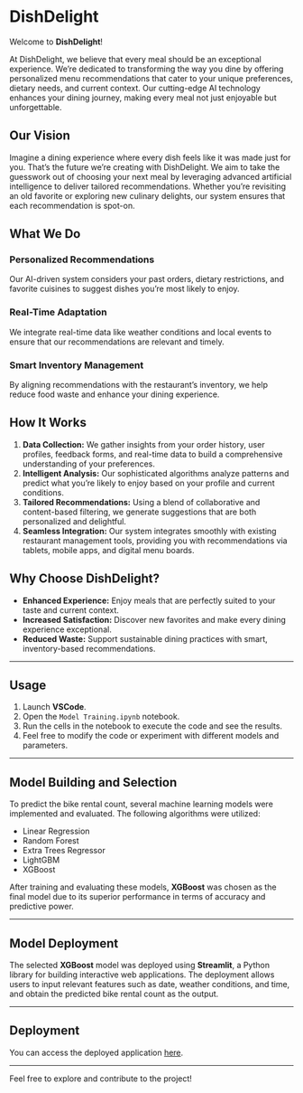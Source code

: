 # DishDelight

Welcome to **DishDelight**!

At DishDelight, we believe that every meal should be an exceptional experience. We’re dedicated to transforming the way you dine by offering personalized menu recommendations that cater to your unique preferences, dietary needs, and current context. Our cutting-edge AI technology enhances your dining journey, making every meal not just enjoyable but unforgettable.

## Our Vision

Imagine a dining experience where every dish feels like it was made just for you. That’s the future we’re creating with DishDelight. We aim to take the guesswork out of choosing your next meal by leveraging advanced artificial intelligence to deliver tailored recommendations. Whether you’re revisiting an old favorite or exploring new culinary delights, our system ensures that each recommendation is spot-on.

## What We Do

### Personalized Recommendations

Our AI-driven system considers your past orders, dietary restrictions, and favorite cuisines to suggest dishes you’re most likely to enjoy.

### Real-Time Adaptation

We integrate real-time data like weather conditions and local events to ensure that our recommendations are relevant and timely.

### Smart Inventory Management

By aligning recommendations with the restaurant’s inventory, we help reduce food waste and enhance your dining experience.

## How It Works

1. **Data Collection:** We gather insights from your order history, user profiles, feedback forms, and real-time data to build a comprehensive understanding of your preferences.
2. **Intelligent Analysis:** Our sophisticated algorithms analyze patterns and predict what you’re likely to enjoy based on your profile and current conditions.
3. **Tailored Recommendations:** Using a blend of collaborative and content-based filtering, we generate suggestions that are both personalized and delightful.
4. **Seamless Integration:** Our system integrates smoothly with existing restaurant management tools, providing you with recommendations via tablets, mobile apps, and digital menu boards.

## Why Choose DishDelight?

- **Enhanced Experience:** Enjoy meals that are perfectly suited to your taste and current context.
- **Increased Satisfaction:** Discover new favorites and make every dining experience exceptional.
- **Reduced Waste:** Support sustainable dining practices with smart, inventory-based recommendations.

---

## Usage

1. Launch **VSCode**.
2. Open the `Model Training.ipynb` notebook.
3. Run the cells in the notebook to execute the code and see the results.
4. Feel free to modify the code or experiment with different models and parameters.

---

## Model Building and Selection

To predict the bike rental count, several machine learning models were implemented and evaluated. The following algorithms were utilized:

- Linear Regression
- Random Forest
- Extra Trees Regressor
- LightGBM
- XGBoost

After training and evaluating these models, **XGBoost** was chosen as the final model due to its superior performance in terms of accuracy and predictive power.

---

## Model Deployment

The selected **XGBoost** model was deployed using **Streamlit**, a Python library for building interactive web applications. The deployment allows users to input relevant features such as date, weather conditions, and time, and obtain the predicted bike rental count as the output.

---

## Deployment

You can access the deployed application [here](http://ec2-16-171-31-18.eu-north-1.compute.amazonaws.com:8080/).

---

Feel free to explore and contribute to the project!
